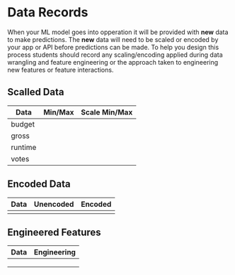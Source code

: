# Data Records

When your ML model goes into opperation it will be provided with **new** data to make predictions. The **new** data will need to be scaled or encoded by your app or API before predictions can be made. To help you design this process students should record any scaling/encoding applied during data wrangling and feature engineering or the approach taken to engineering new features or feature interactions.

## Scalled Data

| Data    | Min/Max | Scale Min/Max |
| ------- | ------- | ------------- |
| budget  |         |               |
| gross   |         |               |
| runtime |         |               |
| votes   |         |               |

## Encoded Data

| Data | Unencoded | Encoded |
| ---- | --------- | ------- |
|      |           |         |

## Engineered Features

| Data | Engineering |
| ---- | ----------- |
|      |             |
|      |             |
|      |             |
